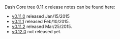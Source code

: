Dash Core tree 0.11.x release notes can be found here:
- [v0.11.0](release-notes/release-notes-0.11.0.md) released Jan/15/2015
- [v0.11.1](release-notes/release-notes-0.11.1.md) released Feb/10/2015.
- [v0.11.2](release-notes/release-notes-0.11.2.md) released Mar/25/2015.
- [v0.12.0](release-notes/release-notes-0.12.0.md) not released yet.
